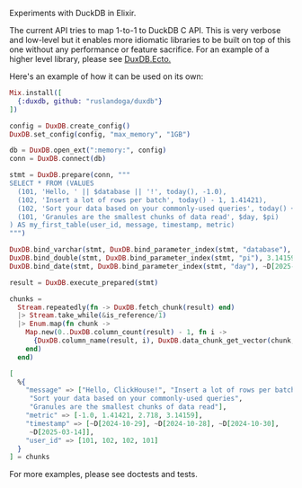 Experiments with DuckDB in Elixir.

The current API tries to map 1-to-1 to DuckDB C API. This is very verbose and low-level but it enables more idiomatic libraries to be built on top of this one without any performance or feature sacrifice. For an example of a higher level library, please see [DuxDB.Ecto.](https://github.com/ruslandoga/duxdb_ecto)

Here's an example of how it can be used on its own:

```elixir
Mix.install([
  {:duxdb, github: "ruslandoga/duxdb"}
])

config = DuxDB.create_config()
DuxDB.set_config(config, "max_memory", "1GB")

db = DuxDB.open_ext(":memory:", config)
conn = DuxDB.connect(db)

stmt = DuxDB.prepare(conn, """
SELECT * FROM (VALUES
  (101, 'Hello, ' || $database || '!', today(), -1.0),
  (102, 'Insert a lot of rows per batch', today() - 1, 1.41421),
  (102, 'Sort your data based on your commonly-used queries', today() + 1, 2.718),
  (101, 'Granules are the smallest chunks of data read', $day, $pi)
) AS my_first_table(user_id, message, timestamp, metric)
""")

DuxDB.bind_varchar(stmt, DuxDB.bind_parameter_index(stmt, "database"), "ClickHouse")
DuxDB.bind_double(stmt, DuxDB.bind_parameter_index(stmt, "pi"), 3.14159)
DuxDB.bind_date(stmt, DuxDB.bind_parameter_index(stmt, "day"), ~D[2025-03-14])

result = DuxDB.execute_prepared(stmt)

chunks =
  Stream.repeatedly(fn -> DuxDB.fetch_chunk(result) end)
  |> Stream.take_while(&is_reference/1)
  |> Enum.map(fn chunk ->
    Map.new(0..DuxDB.column_count(result) - 1, fn i ->
      {DuxDB.column_name(result, i), DuxDB.data_chunk_get_vector(chunk, i)}
    end)
  end)

[
  %{
    "message" => ["Hello, ClickHouse!", "Insert a lot of rows per batch",
     "Sort your data based on your commonly-used queries",
     "Granules are the smallest chunks of data read"],
    "metric" => [-1.0, 1.41421, 2.718, 3.14159],
    "timestamp" => [~D[2024-10-29], ~D[2024-10-28], ~D[2024-10-30],
     ~D[2025-03-14]],
    "user_id" => [101, 102, 102, 101]
  }
] = chunks
```

For more examples, please see doctests and tests.
